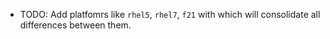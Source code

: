 
* TODO: Add platfomrs like `rhel5`, `rhel7`, `f21` with which will
        consolidate all differences between them.

